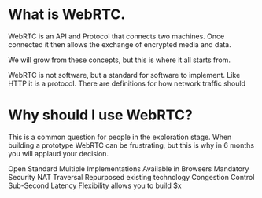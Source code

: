 # What is WebRTC.

WebRTC is an API and Protocol that connects two machines. Once connected it then allows the exchange of encrypted media and data.

We will grow from these concepts, but this is where it all starts from.

WebRTC is not software, but a standard for software to implement. Like HTTP it is a protocol. There are definitions for how network traffic should



# Why should I use WebRTC?

This is a common question for people in the exploration stage. When building a prototype WebRTC can be frustrating, but this is why in 6 months you will applaud your decision.

Open Standard
Multiple Implementations
Available in Browsers
Mandatory Security
NAT Traversal
Repurposed existing technology
Congestion Control
Sub-Second Latency
Flexibility allows you to build $x

